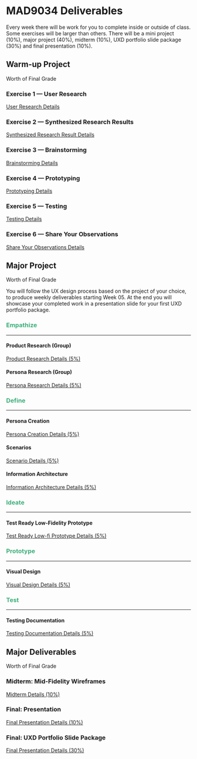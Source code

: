 # MAD9034 Deliverables

Every week there will be work for you to complete inside or outside of class. Some exercises will be larger than others. There will be a mini project (10%), major project (40%), midterm (10%), UXD portfolio slide package (30%) and final presentation (10%).

## Warm-up Project

Worth <Badge type="error" text="10%" /> of Final Grade

### Exercise 1 — User Research

[User Research Details](./miniProject/exercise1.md)

<Badge text="Both Sections: Thursday September 14th @12:00pm (noon)" />

### Exercise 2 — Synthesized Research Results

[Synthesized Research Result Details](./miniProject/exercise2.md)

<Badge text="Both Sections: Sunday September 17th @11:59pm" />

### Exercise 3 — Brainstorming

[Brainstorming Details](./miniProject/exercise3.md)

<Badge text="Both Sections: Thursday September 21st @12:00pm (noon)" />

### Exercise 4 — Prototyping

[Prototyping Details](./miniProject/exercise4.md)

<Badge text="Both Sections: Sunday September 24th @11:59pm" />

### Exercise 5 — Testing

[Testing Details](./miniProject/exercise5.md)

<Badge text="Both Sections: Thursday September 28th @12:00pm (noon)" />

### Exercise 6 — Share Your Observations

[Share Your Observations Details](./miniProject/exercise6.md)

<Badge text="Both Sections: Thursday September 28th @11:59pm" />

## Major Project

Worth <Badge type="error" text="40%" /> of Final Grade

You will follow the UX design process based on the project of your choice, to produce weekly deliverables starting Week 05. At the end you will showcase your completed work in a presentation slide for your first UXD portfolio package.

### <span style="color:#3eaf7c">**Empathize**</span>

---

#### Product Research (Group)

[Product Research Details (5%)](./majorProject/part1.md)

<Badge text="Due: Placeholder" />

#### Persona Research (Group)

[Persona Research Details (5%)](./majorProject/part2.md)

<Badge text="Due: Placeholder" />

### <span style="color:#3eaf7c">**Define**</span>

---

#### Persona Creation

[Persona Creation Details (5%)](./majorProject/part3.md)

<Badge text="Due: Placeholder" />

#### Scenarios

[Scenario Details (5%)](./majorProject/part4.md)

<Badge text="Due: Placeholder" />

#### Information Architecture

[Information Architecture Details (5%)](./majorProject/part5.md)

<Badge text="Due: Placeholder" />

### <span style="color:#3eaf7c">**Ideate**</span>

---

#### Test Ready Low-Fidelity Prototype

[Test Ready Low-fi Prototype Details (5%)](./majorProject/part6.md)

<Badge text="Due: Placeholder" />

### <span style="color:#3eaf7c">**Prototype**</span>

---

#### Visual Design

[Visual Design Details (5%)](./majorProject/part7.md)

<Badge text="Due: Placeholder" />

### <span style="color:#3eaf7c">**Test**</span>

---

#### Testing Documentation

[Testing Documentation Details (5%)](./majorProject/part8.md)

<Badge text="Due: Placeholder" />

## Major Deliverables

Worth <Badge type="error" text="50%" /> of Final Grade

### Midterm: Mid-Fidelity Wireframes

[Midterm Details (10%)](./majorDeliverables/midterm.md)

<Badge text="Due: Placeholder" />

### Final: Presentation

[Final Presentation Details (10%)](./majorDeliverables/finalPresentation.md)

<Badge text="Due: Placeholder" />

### Final: UXD Portfolio Slide Package

[Final Presentation Details (30%)](./majorDeliverables/finalSlidePackage.md)

<Badge text="Due: Placeholder" />
